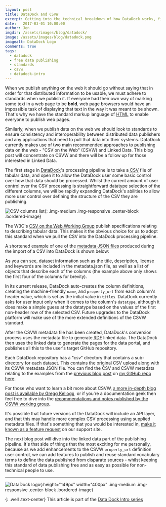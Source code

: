 ```yaml
---
layout: post
title: DataDock and CSVW
excerpt: Getting into the technical breakdown of how DataDock works, first we'll take a look at its use of "CSV on the Web" (CSVW)
date:   2017-03-01 10:00:00
author: Jen
imgdir:	/assets/images/blog/datadock/
image: /assets/images/blog/datadock.png
imagealt: DataDock Logo
comments: true
tags:
  - datadock
  - free data publishing
  - standards
  - csvw
  - datadock-intro
---
```


When we publish anything on the web it should go without saying that in order for that distributed information to be usable, we must adhere to standards when we publish it. If everyone had their own way of marking some text in a web page to be **bold**, web page browsers would have an impossible task of displaying that text in the way it was meant to be shown. That's why we have the standard markup language of [HTML](https://www.w3.org/html/) to enable everyone to publish web pages.

Similarly, when we publish data on the web we should look to standards to ensure consistency and interoperability between distributed data publishers and any applications that need to pull that data into their systems. DataDock currently makes use of two main recommended approaches to publishing data on the web - "CSV on the Web" (CSVW) and Linked Data. This blog post will concentrate on CSVW and there will be a follow up for those interested in Linked Data.

The first stage in [DataDock](http://datadock.io)'s processing pipeline is to take a <abbr title="Comma Separated Values">CSV</abbr> file of tabular data, and open it to allow the DataDock user some basic control over how that data should be processed. Whilst the current amount of user control over the CSV processing is straightforward datatype selection of the different columns, we will be rapidly expanding DataDock's abilities to allow more user control over defining the structure of the CSV they are publishing.
 
![CSV columns list]({{page.imgdir}}csvw/columns.png){: .img-medium .img-responsive .center-block .bordered-image}

The W3C's [CSV on the Web Working Group](https://www.w3.org/2013/csvw/wiki/Main_Page) publish specifications relating to describing tabular data. This makes it the obvious choice for us to adopt this standard when we pull the CSV into the DataDock processing pipeline.

A shortened example of one of the [metadata JSON files](https://github.com/jennet/odcamp-demo/blob/gh-pages/csv/Bristol_Monuments.csv/Bristol_Monuments.csv-metadata.json) produced during the import of a CSV into DataDock is shown below:

<script src="https://gist.github.com/jennet/1b681faa594f86a2a417302c96600575.js"></script>

As you can see, dataset information such as the title, description, license and keywords are included in the metadata.json file, as well as a list of objects that describe each of the columns (the example above only shows the first four of the columns for brevity). 

In its current release, DataDock auto-creates the column definitions, creating the machine-friendly <code>name</code>, and <code>property_url</code> from each column's header value, which is set as the initial value in <code>titles</code>. DataDock currently asks for user input only when it comes to the column's <code>datatype</code>, although it does make a simple guess at the datatype based on the values of the first non-header row of the selected CSV. Future upgrades to the DataDock platform will make use of the more extended definitions of the CSVW standard.

After the CSVW metadata file has been created, DataDock's conversion process uses the metadata file to generate <abbr title="Resource Description Framework">RDF</abbr> linked data. The DataDock then uses the linked data to generate the pages for the data portal, and publishes all this to the user's target GitHub repository.

Each DataDock repository has a "csv" directory that contains a sub-directory for each dataset. This contains the original CSV upload along with its CSVW metadata JSON file. You can find the CSV and CSVW metadata relating to the examples from the [previous blog post](/blog/2017/03/01/connecting-the-dots.html) on [my GitHub repo here](https://github.com/jennet/odcamp-demo/tree/gh-pages/csv/Bristol_Monuments.csv).
 
 For those who want to learn a bit more about CSVW, [a more in-depth blog post is available by Gregg Kellogg](http://greggkellogg.net/%3Fp%3D293), or if you're a documentation geek then feel free to dive into the [recommendations and notes published by the CSVW working group](https://www.w3.org/2013/csvw/wiki/Main_Page).
 
 It's possible that future versions of the DataDock will include an API layer, and that this may handle more complex CSV processing using supplied metadata files. If that's something that you would be interested in, [make it known as a feature request](https://github.com/NetworkedPlanet/datadock/issues) on our support site.
 
 The next blog post will dive into the linked data part of the publishing pipeline. It's that side of things that the most exciting for me personally, because as we add enhancements to the CSVW <code>property_url</code> definition user control, we can add features to publish and reuse standard vocabulary terms to define the data published from disparate sources - whilst keeping this standard of data publishing free and as easy as possible for non-technical people to use.



<hr />

![DataDock logo]({{page.imgdir}}DataDock_ColourTrans.png){:height="149px" width="400px" .img-medium .img-responsive .center-block .bordered-image}


{: .well .text-center}
This article is part of the [Data Dock Intro series](/blog/tags/datadock-intro/)